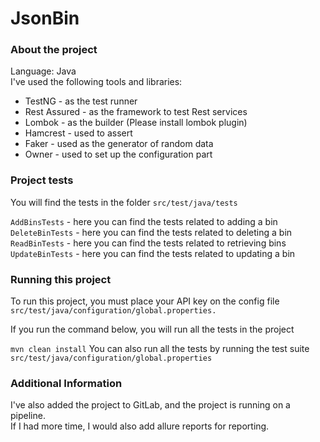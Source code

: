 # JsonBin

### About the project
Language: Java <br />
I've used the following tools and libraries:
- TestNG - as the test runner
- Rest Assured - as the framework to test Rest services
- Lombok - as the builder (Please install lombok plugin)
- Hamcrest - used to assert
- Faker    - used as the generator of random data
- Owner    - used to set up the configuration part

### Project tests

You will find the tests in the folder `src/test/java/tests` <br/>
 
`AddBinsTests` - here you can find the tests related to adding a bin <br />
`DeleteBinTests` - here you can find the tests related to deleting a bin <br />
`ReadBinTests` - here you can find the tests related to retrieving bins <br />
`UpdateBinTests` - here you can find the tests related to updating a bin <br />


### Running this project
To run this project, you must place your API key on the config file `src/test/java/configuration/global.properties.`

If you run the command below, you will run all the tests in the project

``
mvn clean install
``
You can also run all the tests by running the test suite `src/test/java/configuration/global.properties`

### Additional Information
I've also added the project to GitLab, and the project is running on a pipeline. <br />
If I had more time, I would also add allure reports for reporting.

